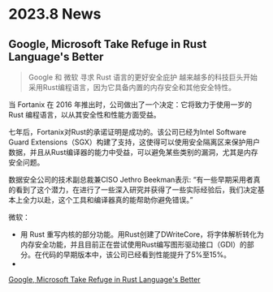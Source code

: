 # 2023.8 News

## Google, Microsoft Take Refuge in Rust Language's Better

> Google 和 微软 寻求 Rust 语言的更好安全庇护
> 越来越多的科技巨头开始采用Rust编程语言，因为它具备内置的内存安全和其他安全特性。

当 Fortanix 在 2016 年推出时，公司做出了一个决定：它将致力于使用一岁的 Rust 编程语言，以从其安全性和性能方面受益。

七年后，Fortanix对Rust的承诺证明是成功的。该公司已经为Intel Software Guard Extensions（SGX）构建了支持，这使得可以使用安全隔离区来保护用户数据，并且从Rust编译器的能力中受益，可以避免某些类别的漏洞，尤其是内存安全问题。

数据安全公司的技术副总裁兼CISO Jethro Beekman表示: “有一些早期采用者真的看到了这个潜力，在进行了一些深入研究并获得了一些实际经验后，我们决定基本上全力以赴，这个工具和编译器真的能帮助你避免错误。”

微软：
- 用 Rust 重写内核的部分功能。用Rust创建了DWriteCore，将字体解析转化为内存安全功能，并且目前正在尝试使用Rust编写图形驱动接口（GDI）的部分。在代码的早期版本中，该公司已经看到性能提升了5%至15%。
- 

[Google, Microsoft Take Refuge in Rust Language's Better](https://www.darkreading.com/application-security/google-microsoft-take-refuge-in-rust-languages-better-security)
